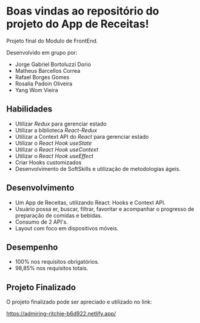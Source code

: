 # Boas vindas ao repositório do projeto do App de Receitas!

Projeto final do Modulo de FrontEnd. 

Desenvolvido em grupo por:
- Jorge Gabriel Bortoluzzi Dorio
- Matheus Barcellos Correa
- Rafael Borges Gomes
- Rosalia Padoin Oliveira
- Yang Wom Vieira

## Habilidades

  - Utilizar _Redux_ para gerenciar estado
  - Utilizar a biblioteca _React-Redux_
  - Utilizar a Context API do _React_ para gerenciar estado
  - Utilizar o _React Hook useState_
  - Utilizar o _React Hook useContext_
  - Utilizar o _React Hook useEffect_
  - Criar Hooks customizados
  - Desenvolvimento de SoftSkills e utilização de metodologias ágeis.


## Desenvolvimento

- Um App de Receitas, utilizando React: Hooks e Context API. 
- Usuário possa er, buscar, filtrar, favoritar e acompanhar o progresso de preparação de comidas e bebidas.
- Consumo de 2 API's.
- Layout com foco em dispositivos móveis.


## Desempenho

- 100% nos requisitos obrigatórios.
- 98,85% nos requisitos totais.


## Projeto Finalizado

O projeto finalizado pode ser apreciado e utilizado no link:
 
<https://admiring-ritchie-b6d922.netlify.app/>

